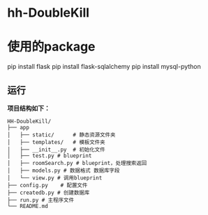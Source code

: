 # hh-DoubleKill

# 使用的package
pip install flask
pip install flask-sqlalchemy
pip install mysql-python


## 运行  
**项目结构如下：**

```
HH-DoubleKill/
├── app
│   ├── static/      # 静态资源文件夹
│   ├── templates/   # 模板文件夹
│   ├── __init__.py  # 初始化文件
│   ├── test.py # blueprint
│   ├── roomSearch.py # blueprint，处理搜索返回
│   ├── models.py # 数据格式 数据库字段
│   └── view.py # 调用blueprint
├── config.py    # 配置文件
├── createdb.py # 创建数据库
├── run.py # 主程序文件
└── README.md
```